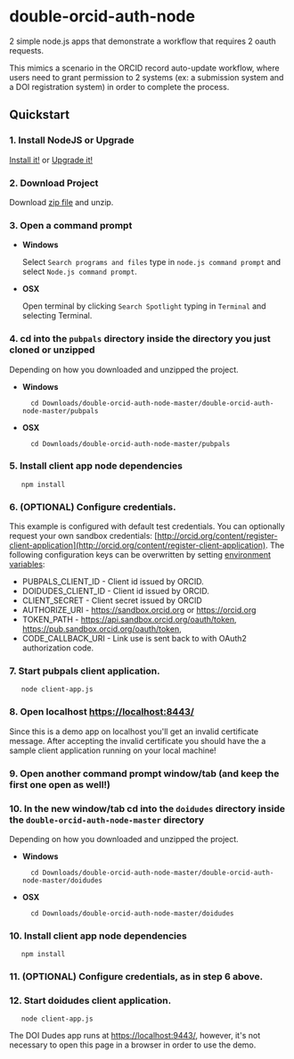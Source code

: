 # double-orcid-auth-node

2 simple node.js apps that demonstrate a workflow that requires 2 oauth requests.

This mimics a scenario in the ORCID record auto-update workflow, where users need to grant permission to 2 systems (ex: a submission system and a DOI registration system) in order to complete the process.

## Quickstart

### 1. Install NodeJS or Upgrade 

[Install it!](https://nodejs.org/)
or 
[Upgrade it!](http://davidwalsh.name/upgrade-nodejs)



### 2. Download Project

Download [zip file](https://github.com/ORCID/double-orcid-auth-node/archive/master.zip) and
 unzip.
   

### 3. Open a command prompt

* **Windows**
 
    Select `Search programs and files` type in `node.js command prompt` and select `Node.js command prompt`.
    
* **OSX**
 
    Open terminal by clicking `Search Spotlight` typing in `Terminal` and selecting Terminal.


### 4. cd into the ```pubpals``` directory inside the directory you just cloned or unzipped

Depending on how you downloaded and unzipped the project.

* **Windows**

        cd Downloads/double-orcid-auth-node-master/double-orcid-auth-node-master/pubpals

* **OSX**
 

        cd Downloads/double-orcid-auth-node-master/pubpals


### 5. Install client app node dependencies

       npm install 

### 6. (OPTIONAL) Configure credentials. 

This example is configured with default test credentials. You can optionally request your own 
sandbox credentials: 
[http://orcid.org/content/register-client-application](http://orcid.org/content/register-client-application). 
The following configuration keys can be overwritten by setting 
[environment variables](http://en.wikipedia.org/wiki/Environment_variable):

* PUBPALS_CLIENT_ID - Client id issued by ORCID.
* DOIDUDES_CLIENT_ID - Client id issued by ORCID.
* CLIENT_SECRET - Client secret issued by ORCID
* AUTHORIZE_URI - https://sandbox.orcid.org or https://orcid.org
* TOKEN_PATH - https://api.sandbox.orcid.org/oauth/token, https://pub.sandbox.orcid.org/oauth/token,
* CODE_CALLBACK_URI - Link use is sent back to with OAuth2 authorization code.


### 7. Start pubpals client application.

       node client-app.js

### 8. Open localhost [https://localhost:8443/](https://localhost:8443/)
Since this is a demo app on localhost you'll get an invalid certificate message. After accepting the invalid certificate you should have the a sample client application running on your local machine!

### 9. Open another command prompt window/tab (and keep the first one open as well!)

### 10. In the new window/tab cd into the ```doidudes``` directory inside the ```double-orcid-auth-node-master``` directory

Depending on how you downloaded and unzipped the project.

* **Windows**

        cd Downloads/double-orcid-auth-node-master/double-orcid-auth-node-master/doidudes

* **OSX**
 

        cd Downloads/double-orcid-auth-node-master/doidudes

### 10. Install client app node dependencies

       npm install 

### 11. (OPTIONAL) Configure credentials, as in step 6 above. 

### 12. Start doidudes client application.
       node client-app.js

The DOI Dudes app runs at [https://localhost:9443/](https://localhost:9443/), however, it's not necessary to open this page in a browser in order to use the demo.
